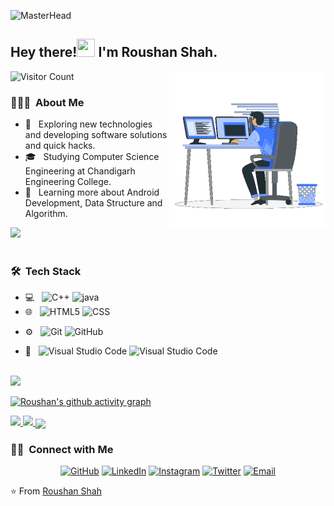 ![MasterHead](https://1.bp.blogspot.com/-7A4WynwLsMw/XbBpCXG8fHI/AAAAAAAAMt4/uOa1bpLskYgrwGbllhSu2SDj_Mig8SXJQCLcBGAsYHQ/s1600/2000_600px.gif)
<h2> Hey there!<img src="https://github.com/TheDudeThatCode/TheDudeThatCode/blob/master/Assets/Hi.gif" width="29px" height="29px"> I'm Roushan Shah.</h2>


<picture> <img align="right" src="https://github.com/0xAbdulKhalid/0xAbdulKhalid/raw/main/assets/mdImages/Right_Side.gif" width = 250px></picture>

![Visitor Count](https://profile-counter.glitch.me/{Roushanshah}/count.svg)

<h3> 👨🏻‍💻 &nbsp;About Me </h3>

- 🤔 &nbsp; Exploring new technologies and developing software solutions and quick hacks.
- 🎓 &nbsp; Studying Computer Science Engineering at Chandigarh Engineering College.
- 🌱 &nbsp; Learning more about Android Development, Data Structure and Algorithm.
<!-- - ✍️ &nbsp; Pursuing Blog Writing as hobby. Read my Blogs at <a href="https://hashnode.com/@ankitmishraexe">Ankit Mishra's Blog</a> -->

<img src="https://user-images.githubusercontent.com/73097560/115834477-dbab4500-a447-11eb-908a-139a6edaec5c.gif"><br><br>

<h3> 🛠 &nbsp;Tech Stack</h3>

- 💻 &nbsp;
 ![C++](https://img.shields.io/badge/-C++-333333?style=flat&logo=Java&logoColor=007396)
 ![java](https://img.shields.io/badge/-Java-333333?style=flat&logo=Java&logoColor=007396)
- 🌐 &nbsp;
  ![HTML5](https://img.shields.io/badge/-HTML5-333333?style=flat&logo=HTML5)
  ![CSS](https://img.shields.io/badge/-CSS-333333?style=flat&logo=CSS3&logoColor=1572B6)
  
<!--   ![Node.js](https://img.shields.io/badge/-Node.js-333333?style=flat&logo=node.js)
  ![React](https://img.shields.io/badge/-React-333333?style=flat&logo=react) -->
<!-- - 🛢 &nbsp;
  ![MySQL](https://img.shields.io/badge/-MySQL-333333?style=flat&logo=mysql)
  ![MongoDB](https://img.shields.io/badge/-MongoDB-333333?style=flat&logo=mongodb) -->
- ⚙️ &nbsp;
  ![Git](https://img.shields.io/badge/-Git-333333?style=flat&logo=git)
  ![GitHub](https://img.shields.io/badge/-GitHub-333333?style=flat&logo=github)
<!--   ![Markdown](https://img.shields.io/badge/-Markdown-333333?style=flat&logo=markdown) -->
- 🔧 &nbsp;
  ![Visual Studio Code](https://img.shields.io/badge/-Visual%20Studio%20Code-333333?style=flat&logo=visual-studio-code&logoColor=007ACC)
  ![Visual Studio Code](https://img.shields.io/badge/-Android%20Studio%20-333333?style=flat&logo=androidstudio&logoColor=007ACC)
<!--   ![RStudio](https://img.shields.io/badge/-RStudio-333333?style=flat&logo=rstudio)
  ![Eclipse](https://img.shields.io/badge/-Eclipse-333333?style=flat&logo=eclipse-ide&logoColor=2C2255) -->
<!-- - 🖥 &nbsp;
  ![Illustrator](https://img.shields.io/badge/-Illustrator-333333?style=flat&logo=adobe-illustrator)
  ![Photoshop](https://img.shields.io/badge/-Photoshop-333333?style=flat&logo=adobe-photoshop)
  ![InDesign](https://img.shields.io/badge/-InDesign-333333?style=flat&logo=adobe-indesign)
 -->
<br/>
<img src="https://img.shields.io/github/followers/Roushanshah?style=social"></img>

[![Roushan's github activity graph](https://github-readme-activity-graph.cyclic.app/graph?username=Roushanshah&theme=dracula)](https://github.com/Roushanshah/github-readme-activity-graph)

<a href="https://github.com/Roushanshah">
  <img width="48%" src="https://github-readme-stats.vercel.app/api?username=Roushanshah&show_icons=true&theme=tokyonight" />
  <img width="48%" src="https://github-readme-streak-stats.herokuapp.com/?user=Roushanshah&theme=tokyonight" />
	 <img align="center" width="48%" src="https://github-readme-stats.vercel.app/api/top-langs/?username=Roushanshah&theme=tokyonight&layout=compact" />

</a>

<br/>

<h3> 🤝🏻 &nbsp;Connect with Me </h3>

<p align="center">
<a href="https://github.com/Roushanshah/"><img alt="GitHub" src="https://img.shields.io/badge/github-Roushanshah-blue&logo=Github"></a>
<a href="https://www.linkedin.com/in/roushan-kumar-946a60243/"><img alt="LinkedIn" src="https://img.shields.io/badge/LinkedIn-Roushan%20Shah-blue?style=flat-square&logo=linkedin"></a>
<a href="https://www.instagram.com/r_a_u_s_h_a_n_s_h_a_h/"><img alt="Instagram" src="https://img.shields.io/badge/Instagram-Raushan%20Shah-blue?style=flat-square&logo=instagram"></a>
<a href="https://twitter.com/Roushanshah8"><img alt="Twitter" src="https://img.shields.io/badge/twitter-Roushanshah8-blue?style=flat-square&logo=twitter"></a>
<a href="mailto:raushanpco@gmail.com/"><img alt="Email" src="https://img.shields.io/badge/Email-raushanpco@gmail.com-blue?style=flat-square&logo=gmail"></a>

</p>


⭐️ From [Roushan Shah](https://github.com/Roushanshah)

<!---
Roushanshah/Roushanshah is a ✨ special ✨ repository because its `README.md` (this file) appears on your GitHub profile.
You can click the Preview link to take a look at your changes.
--->
